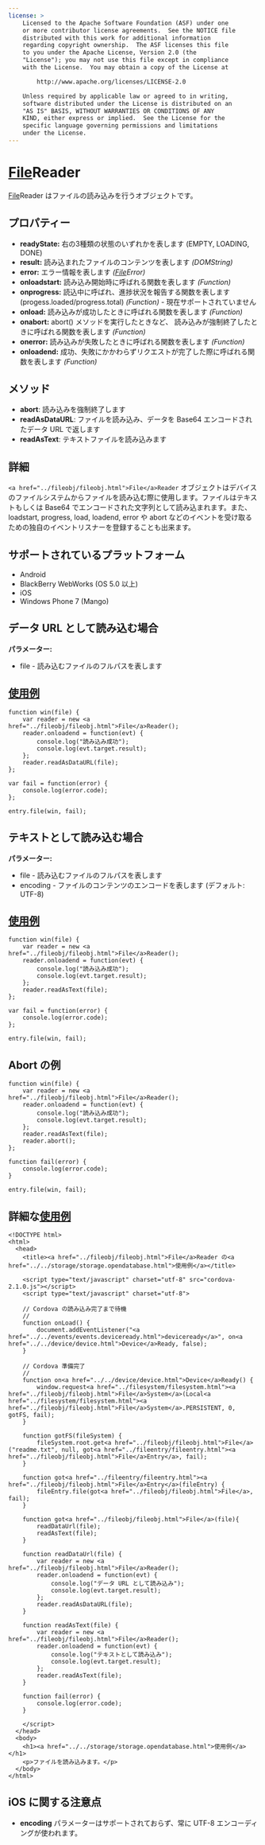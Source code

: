 ```yaml
---
license: >
    Licensed to the Apache Software Foundation (ASF) under one
    or more contributor license agreements.  See the NOTICE file
    distributed with this work for additional information
    regarding copyright ownership.  The ASF licenses this file
    to you under the Apache License, Version 2.0 (the
    "License"); you may not use this file except in compliance
    with the License.  You may obtain a copy of the License at

        http://www.apache.org/licenses/LICENSE-2.0

    Unless required by applicable law or agreed to in writing,
    software distributed under the License is distributed on an
    "AS IS" BASIS, WITHOUT WARRANTIES OR CONDITIONS OF ANY
    KIND, either express or implied.  See the License for the
    specific language governing permissions and limitations
    under the License.
---
```


<a href="../fileobj/fileobj.html">File</a>Reader
==========

<a href="../fileobj/fileobj.html">File</a>Reader はファイルの読み込みを行うオブジェクトです。

プロパティー
----------

- __readyState:__ 右の3種類の状態のいずれかを表します (EMPTY, LOADING, DONE)
- __result:__ 読み込まれたファイルのコンテンツを表します _(DOMString)_
- __error:__ エラー情報を表します _(<a href="../fileerror/fileerror.html"><a href="../fileobj/fileobj.html">File</a>Error</a>)_
- __onloadstart:__ 読み込み開始時に呼ばれる関数を表します _(Function)_
- __onprogress:__ 読込中に呼ばれ、進捗状況を報告する関数を表します (progess.loaded/progress.total) _(Function)_ - 現在サポートされていません
- __onload:__ 読み込みが成功したときに呼ばれる関数を表します _(Function)_
- __onabort:__ abort() メソッドを実行したときなど、 読み込みが強制終了したときに呼ばれる関数を表します _(Function)_
- __onerror:__ 読み込みが失敗したときに呼ばれる関数を表します _(Function)_
- __onloadend:__ 成功、失敗にかかわらずリクエストが完了した際に呼ばれる関数を表します _(Function)_

メソッド
-------

- __abort__: 読み込みを強制終了します
- __readAsDataURL__: ファイルを読み込み、データを Base64 エンコードされたデータ URL で返します
- __readAsText__: テキストファイルを読み込みます

詳細
-------

`<a href="../fileobj/fileobj.html">File</a>Reader` オブジェクトはデバイスのファイルシステムからファイルを読み込む際に使用します。ファイルはテキストもしくは Base64 でエンコードされた文字列として読み込まれます。また、 loadstart, progress, load, loadend, error や abort などのイベントを受け取るための独自のイベントリスナーを登録することも出来ます。

サポートされているプラットフォーム
-------------------

- Android
- BlackBerry WebWorks (OS 5.0 以上)
- iOS
- Windows Phone 7 (Mango)

データ URL として読み込む場合
----------------

__パラメーター:__
- file - 読み込むファイルのフルパスを表します


<a href="../../storage/storage.opendatabase.html">使用例</a>
-------------

    function win(file) {
        var reader = new <a href="../fileobj/fileobj.html">File</a>Reader();
        reader.onloadend = function(evt) {
            console.log("読み込み成功");
            console.log(evt.target.result);
        };
        reader.readAsDataURL(file);
    };

    var fail = function(error) {
        console.log(error.code);
    };

    entry.file(win, fail);

テキストとして読み込む場合
------------

__パラメーター:__

- file - 読み込むファイルのフルパスを表します
- encoding - ファイルのコンテンツのエンコードを表します (デフォルト: UTF-8)

<a href="../../storage/storage.opendatabase.html">使用例</a>
-------------

    function win(file) {
        var reader = new <a href="../fileobj/fileobj.html">File</a>Reader();
        reader.onloadend = function(evt) {
            console.log("読み込み成功");
            console.log(evt.target.result);
        };
        reader.readAsText(file);
    };

    var fail = function(error) {
        console.log(error.code);
    };

    entry.file(win, fail);

Abort の例
-------------------

    function win(file) {
        var reader = new <a href="../fileobj/fileobj.html">File</a>Reader();
        reader.onloadend = function(evt) {
            console.log("読み込み成功");
            console.log(evt.target.result);
        };
        reader.readAsText(file);
        reader.abort();
    };

    function fail(error) {
        console.log(error.code);
    }

    entry.file(win, fail);

詳細な<a href="../../storage/storage.opendatabase.html">使用例</a>
------------

    <!DOCTYPE html>
    <html>
      <head>
        <title><a href="../fileobj/fileobj.html">File</a>Reader の<a href="../../storage/storage.opendatabase.html">使用例</a></title>

        <script type="text/javascript" charset="utf-8" src="cordova-2.1.0.js"></script>
        <script type="text/javascript" charset="utf-8">

        // Cordova の読み込み完了まで待機
        //
        function onLoad() {
            document.addEventListener("<a href="../../events/events.deviceready.html">deviceready</a>", on<a href="../../device/device.html">Device</a>Ready, false);
        }

        // Cordova 準備完了
        //
        function on<a href="../../device/device.html">Device</a>Ready() {
            window.request<a href="../filesystem/filesystem.html"><a href="../fileobj/fileobj.html">File</a>System</a>(Local<a href="../filesystem/filesystem.html"><a href="../fileobj/fileobj.html">File</a>System</a>.PERSISTENT, 0, gotFS, fail);
        }

        function gotFS(fileSystem) {
            fileSystem.root.get<a href="../fileobj/fileobj.html">File</a>("readme.txt", null, got<a href="../fileentry/fileentry.html"><a href="../fileobj/fileobj.html">File</a>Entry</a>, fail);
        }

        function got<a href="../fileentry/fileentry.html"><a href="../fileobj/fileobj.html">File</a>Entry</a>(fileEntry) {
            fileEntry.file(got<a href="../fileobj/fileobj.html">File</a>, fail);
        }

        function got<a href="../fileobj/fileobj.html">File</a>(file){
            readDataUrl(file);
            readAsText(file);
        }

        function readDataUrl(file) {
            var reader = new <a href="../fileobj/fileobj.html">File</a>Reader();
            reader.onloadend = function(evt) {
                console.log("データ URL として読み込み");
                console.log(evt.target.result);
            };
            reader.readAsDataURL(file);
        }

        function readAsText(file) {
            var reader = new <a href="../fileobj/fileobj.html">File</a>Reader();
            reader.onloadend = function(evt) {
                console.log("テキストとして読み込み");
                console.log(evt.target.result);
            };
            reader.readAsText(file);
        }

        function fail(error) {
            console.log(error.code);
        }

        </script>
      </head>
      <body>
        <h1><a href="../../storage/storage.opendatabase.html">使用例</a></h1>
        <p>ファイルを読み込みます。</p>
      </body>
    </html>

iOS に関する注意点
----------
- __encoding__ パラメーターはサポートされておらず、常に UTF-8 エンコーディングが使われます。
